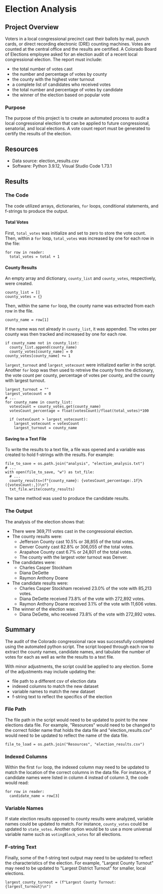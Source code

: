# Election Analysis
## Project Overview
Voters in a local congressional precinct cast their ballots by mail, punch cards, or direct recording electronic (DRE) counting machines. Votes are counted at the central office and the results are certified. A Colorado Board of Elections employee asked for an election audit of a recent local congressional election. The report must include: 
* the total number of votes cast
* the number and percentage of votes by county
* the county with the highest voter turnout
* a complete list of candidates who received votes
* the total number and percentage of votes by candidate
* the winner of the election based on popular vote

### Purpose
The purpose of this project is to create an automated process to audit a local congressional election that can be applied to future congressional, senatorial, and local elections. A vote count report must be generated to certify the results of the election.

## Resources
- Data source: election_results.csv
- Software: Python 3.9.12, Visual Studio Code 1.73.1

## Results
### The Code
The code utilized arrays, dictionaries, `for` loops, conditional statements, and f-strings to produce the output. 

#### Total Votes
First, `total_votes` was initialize and set to zero to store the vote count. Then, within a `for` loop, `total_votes` was increased by one for each row in the file:
```
for row in reader:
  total_votes = total + 1
```

#### County Results
An empty array and dictionary, `county_list` and `county_votes`, respectively, were created. 
```
county_list = []
county_votes = {}
```
Then, within the same `for` loop, the county name was extracted from each row in the file. 
```
county_name = row[1]
```
If the name was not already in `county_list`, it was appended. The votes per county was then tracked and increased by one for each row.
```
if county_name not in county_list:
  county_list.append(county_name)
  county_votes[county_name] = 0
county_votes[county_name] += 1
```
`largest_turnout` and `largest_votecount` were initialized earlier in the script. Another `for` loop was then used to retreive the county from the dictionary, the vote count per county, percentage of votes per county, and the county with largest turnout. 
```
largest_turnout = ""
largest_votecount = 0
# ...
for county_name in county_list:
  votesCount = county_votes.get(county_name)
  votesCount_percentage = float(votesCount)/float(total_votes)*100
  
  if (votesCount > largest_votecount):
    largest_votecount = votesCount
    largest_turnout = county_name
```
#### Saving to a Text File
To write the results to a text file, a file was opened and a variable was created to hold f-strings with the results. For example: 
```
file_to_save = os.path.join("analysis", "election_analysis.txt")
# ...
with open(file_to_save, "w") as txt_file:
  # ...
  county_results=(f"{county_name}: {votesCount_percentage:.1f}% ({votesCount:,})\n")
  txt_file.write(county_results)
```
The same method was used to produce the candidate results. 

### The Output
The analysis of the election shows that:
- There were 369,711 votes cast in the congressional election.
- The county results were:
  - Jefferson County cast 10.5% or 38,855 of the total votes.
  - Denver County cast 82.8% or 306,055 of the total votes.
  - Arapahoe County cast 6.7% or 24,801 of the total votes.
  - The county with the largest voter turnout was Denver.
- The candidates were:
  - Charles Casper Stockham
  - Diana DeGette
  - Raymon Anthony Doane
- The candidate results were:
  -  Charles Casper Stockham received 23.0% of the vote with 85,213 votes.
  -  Diana DeGette received 73.8% of the vote with 272,892 votes.
  -  Raymon Anthony Doane received 3.1% of the vote with 11,606 votes.
- The winner of the election was:
  - Diana DeGette, who received 73.8% of the vote with 272,892 votes.

## Summary
The audit of the Colorado congressional race was successfully completed using the automated python script. The script looped through each row to extract the county names, candidate names, and tabulate the number of votes for each as well as write the results to a text file. 

With minor adjustments, the script could be applied to any election. Some of the adjustments may include updating the: 
* file path to a different csv of election data
* indexed columns to match the new dataset
* variable names to match the new dataset
* f-string text to reflect the specifics of the election 

### File Path
The file path in the script would need to be updated to point to the new elections data file. For example, "Resources" would need to be changed to the correct folder name that holds the data file and "election_results.csv" would need to be updated to reflect the name of the data file.
```
file_to_load = os.path.join("Resources", "election_results.csv")
```

### Indexed Columns
Within the first `for` loop, the indexed column may need to be updated to match the location of the correct columns in the data file. For instance, if candidate names were listed in column 4 instead of column 3, the code would read:
```
for row in reader:
  candidate_name = row[3]
```

### Variable Names
If state election results opposed to county results were analyzed, variable names could be updated to match. For instance, `county_votes` could be updated to `state_votes`. Another option would be to use a more universal variable name such as `votingBlock_votes` for all elections.

### F-string Text
Finally, some of the f-string text output may need to be updated to reflect the characteristics of the election. For example, "Largest County Turnout" may need to be updated to "Largest District Turnout" for smaller, local elections.
```
largest_county_turnout = (f"Largest County Turnout: {largest_turnout}\n")
```
